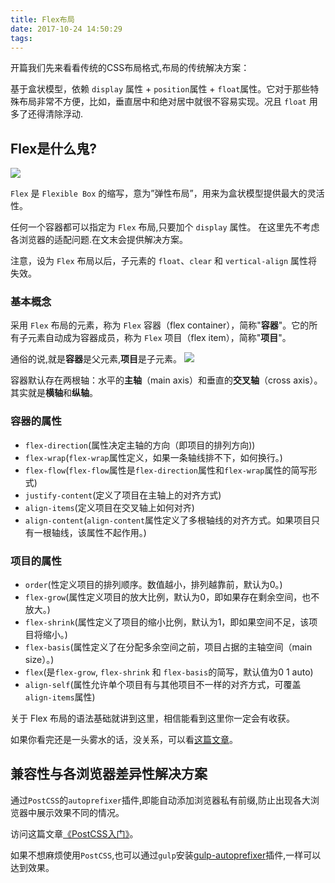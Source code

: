 ```yaml
---
title: Flex布局
date: 2017-10-24 14:50:29
tags:
---
```


开篇我们先来看看传统的CSS布局格式,布局的传统解决方案：

基于盒状模型，依赖 `display` 属性 + `position`属性 + `float`属性。它对于那些特殊布局非常不方便，比如，垂直居中和绝对居中就很不容易实现。况且 `float` 用多了还得清除浮动.

## Flex是什么鬼?
![](http://www.ruanyifeng.com/blogimg/asset/2015/bg2015071002.png)

`Flex` 是 `Flexible Box` 的缩写，意为”弹性布局”，用来为盒状模型提供最大的灵活性。

任何一个容器都可以指定为 `Flex` 布局,只要加个 `display` 属性。
在这里先不考虑各浏览器的适配问题.在文末会提供解决方案。

注意，设为 `Flex` 布局以后，子元素的 `float`、`clear` 和 `vertical-align` 属性将失效。

###	基本概念
采用 `Flex` 布局的元素，称为 `Flex` 容器（flex container），简称"**容器**"。它的所有子元素自动成为容器成员，称为 `Flex` 项目（flex item），简称"**项目**"。

通俗的说,就是**容器**是父元素,**项目**是子元素。
![](http://www.ruanyifeng.com/blogimg/asset/2015/bg2015071004.png)

容器默认存在两根轴：水平的**主轴**（main axis）和垂直的**交叉轴**（cross axis）。其实就是**横轴**和**纵轴**。

###	容器的属性
- `flex-direction`(属性决定主轴的方向（即项目的排列方向))
- `flex-wrap`(`flex-wrap`属性定义，如果一条轴线排不下，如何换行。)
- `flex-flow`(`flex-flow`属性是`flex-direction`属性和`flex-wrap`属性的简写形式)
- `justify-content`(定义了项目在主轴上的对齐方式)
- `align-items`(定义项目在交叉轴上如何对齐)
- `align-content`(`align-content`属性定义了多根轴线的对齐方式。如果项目只有一根轴线，该属性不起作用。)

###	项目的属性

- `order`(性定义项目的排列顺序。数值越小，排列越靠前，默认为0。)
- `flex-grow`(属性定义项目的放大比例，默认为0，即如果存在剩余空间，也不放大。)
- `flex-shrink`(属性定义了项目的缩小比例，默认为1，即如果空间不足，该项目将缩小。)
- `flex-basis`(属性定义了在分配多余空间之前，项目占据的主轴空间（main size）。)
- `flex`(是`flex-grow`, `flex-shrink` 和 `flex-basis`的简写，默认值为0 1 auto)
- `align-self`(属性允许单个项目有与其他项目不一样的对齐方式，可覆盖`align-items`属性)

关于 Flex 布局的语法基础就讲到这里，相信能看到这里你一定会有收获。

如果你看完还是一头雾水的话，没关系，可以看[这篇文章](http://www.ruanyifeng.com/blog/2015/07/flex-grammar.html)。


##	兼容性与各浏览器差异性解决方案

通过`PostCSS`的`autoprefixer`插件,即能自动添加浏览器私有前缀,防止出现各大浏览器中展示效果不同的情况。

访问这篇文章[《PostCSS入门》](http://www.xposean.xin/2017/10/24/PostCSS%E5%85%A5%E9%97%A8/)。

如果不想麻烦使用`PostCSS`,也可以通过`gulp`安装[gulp-autoprefixer](http://www.ydcss.com/archives/94)插件,一样可以达到效果。